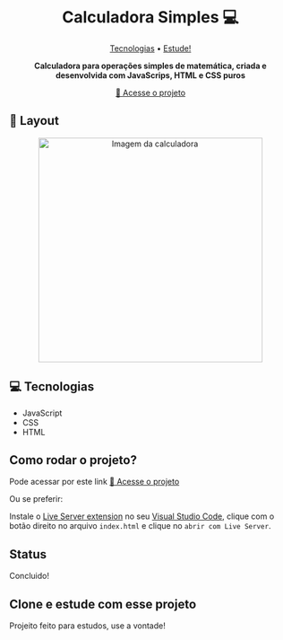 <h1 align="center" style="font-weight: bold;">Calculadora Simples 💻</h1>

<p align="center">
 <a href="#tech">Tecnologias</a> • 
 <a href="#contribute">Estude!</a>
</p>

<p align="center">
    <b>Calculadora para operações simples de matemática, criada e desenvolvida com JavaScrips, HTML e CSS puros</b>
</p>

<p align="center">
     <a href="https://wabemusic.github.io/calculadora-simples">📱 Acesse o projeto</a>
</p>

<h2 id="layout">🎨 Layout</h2>

<p align="center">
    <img src="./print-screen/Captura de Tela 2024-03-02 às 19.03.34.png" alt="Imagem da calculadora" width="400px">
    
</p>

<h2 id="technologies">💻 Tecnologias</h2>

- JavaScript
- CSS
- HTML


<h2 id="contribute">Como rodar o projeto?</h2>
Pode acessar por este link <a href="https://wabemusic.github.io/calculadora-simples">📱 Acesse o projeto</a>

Ou se preferir:

Instale o <a href="https://marketplace.visualstudio.com/items?itemName=ritwickdey.LiveServer">Live Server extension</a> no seu <a href="https://code.visualstudio.com/">Visual Studio Code</a>, clique com o botão direito no arquivo `index.html` e clique no `abrir com Live Server`.

<h2>Status</h2>
Concluido!

<h2 id="contribute">Clone e estude com esse projeto</h2>

Projeito feito para estudos, use a vontade!
